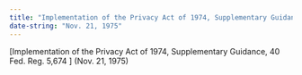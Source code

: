 ```yaml
---
title: "Implementation of the Privacy Act of 1974, Supplementary Guidance, 40 Fed. Reg. 5,674"
date-string: "Nov. 21, 1975"
---
```

[Implementation of the Privacy Act of 1974, Supplementary Guidance, 40 Fed. Reg. 5,674 ] (Nov. 21, 1975)
